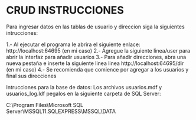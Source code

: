# CRUD INSTRUCCIONES

Para ingresar datos en las tablas de usuario y direccion siga la siguientes intrucciones:

1.- Al ejecutar el programa le abrira el siguiente enlace: http://localhost:64695 (en mi caso)
2.- Agregue la siguiente linea/user para abrir la interfaz para añadir usuarios
3.- Para añadir direcciones, abra una nueva pestaña e inserte la siguiente linea linea http://localhost:64695/dir (en mi caso)
4.- Se recomienda que comience por agregar a los usuarios y final sus direcciones

Intrucciones para la base de datos:
Los archivos usuarios.mdf y usuarios_log.ldf pegalos en la siguiente carpeta de SQL Server:

C:\Program Files\Microsoft SQL Server\MSSQL11.SQLEXPRESS\MSSQL\DATA
